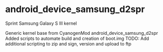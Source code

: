 android_device_samsung_d2spr
============================

Sprint Samsung Galaxy S III kernel

Generic kernel base from CyanogenMod android_device_samsung_d2spr
Added scripts to automate build and creation of boot.img
TODO: Add additional scripting to zip and sign, version and upload to ftp
